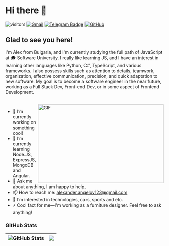 # Hi there 👋

![visitors](https://komarev.com/ghpvc/?username=A-Angelov048)
[![Gmail](https://img.shields.io/badge/Gmail-333333?style=flat-square&logo=gmail&logoColor=red)]()
[![Telegram Badge](https://img.shields.io/badge/-Telegram-0088cc?style=flat-square&logo=Telegram&logoColor=white)](https://t.me/A_Alex048)
[![GitHub](https://img.shields.io/badge/-Github-000000?style=flat-square&logo=Github&logoColor=white)](https://github.com/A-Angelov048)

## Glad to see you here!

I'm Alex from Bulgaria, and I'm currently studying the full path of JavaScript at 🎓 Software University. I really like learning JS, and I have an interest in learning other languages like Python, C#, TypeScript, and various frameworks. I also possess skills such as attention to details, teamwork, organization, effective communication, precision, and quick adaptation to new software. My goal is to become a software engineer in the near future, working as a Full Stack Dev, Front-end Dev, or in some aspect of Frontend Development.

<br>

<img align="right" alt="GIF" src="https://i.pinimg.com/originals/5c/8f/08/5c8f08b5fe55e12baae6fc54e46c343a.gif" width="400" height="250" />

- 🔭 I’m currently working on something cool!
- 🌱 I’m currently learning Node.JS, ExpressJS, MongoDB and Angular.
- 💬 Ask me about anything, I am happy to help.
- 📫 How to reach me: alexander.angelov123@gmail.com
- 👀 I’m interested in technologies, cars, sports and etc.
- ⚡ Cool fact for me—I'm working as a furniture designer. Feel free to ask anything!

### GitHub Stats

| <img align="center" src="https://github-readme-stats.vercel.app/api?username=A-Angelov048&count_private=true&show_icons=true&include_all_commits=true&hide_border=true&hide=contribs" alt="GitHub Stats" /> | <img align="center" src="https://github-readme-stats.vercel.app/api/top-langs/?username=A-Angelov048&layout=compact&hide_border=true" /> |
| ------------- | ------------- |

<!---
A-Angelov048/A-Angelov048 is a ✨ special ✨ repository because its `README.md` (this file) appears on your GitHub profile.
You can click the Preview link to take a look at your changes.
--->
